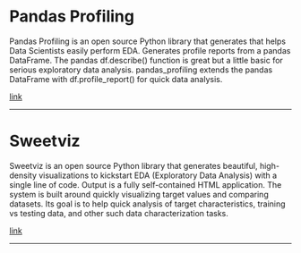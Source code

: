 # Pandas Profiling
Pandas Profiling is an open source Python library that generates that helps Data Scientists easily perform EDA. Generates profile reports from a pandas DataFrame. The pandas df.describe() function is great but a little basic for serious exploratory data analysis. pandas_profiling extends the pandas DataFrame with df.profile_report() for quick data analysis.

[link](https://github.com/pandas-profiling/pandas-profiling)

------------------

# Sweetviz
Sweetviz is an open source Python library that generates beautiful, high-density visualizations to kickstart EDA (Exploratory Data Analysis) with a single line of code. Output is a fully self-contained HTML application. The system is built around quickly visualizing target values and comparing datasets. Its goal is to help quick analysis of target characteristics, training vs testing data, and other such data characterization tasks.

[link](https://github.com/fbdesignpro/sweetviz)

------------------

